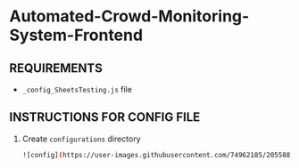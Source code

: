 # **Automated-Crowd-Monitoring-System-Frontend**


## REQUIREMENTS
* `_config_SheetsTesting.js` file

## INSTRUCTIONS FOR CONFIG FILE
1. Create `configurations` directory
   ```bash
   ![config](https://user-images.githubusercontent.com/74962185/205588209-37be292b-d859-4717-8643-654be6aefd8c.png)
    ```
